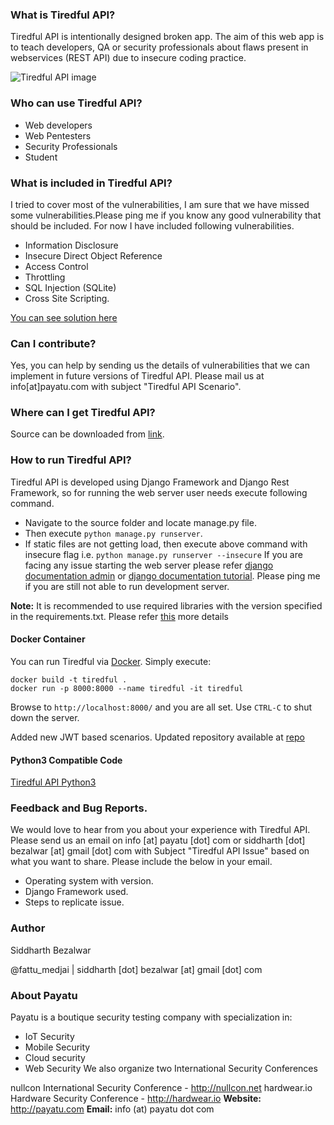 ### What is Tiredful API?

Tiredful API is intentionally designed broken app. The aim of this web app is to teach developers, QA  or security professionals about flaws present in webservices (REST API) due to insecure coding practice.

![Tiredful API image](./Tiredful-API.jpg)

### Who can use Tiredful API?
* Web developers
* Web Pentesters
* Security Professionals
* Student

### What is included in Tiredful API?

I tried to cover most of the vulnerabilities, I am sure that we have missed some vulnerabilities.Please ping me if you know any good vulnerability that should be included. For now I have included following vulnerabilities.

* Information Disclosure
* Insecure Direct Object Reference
* Access Control
* Throttling
* SQL Injection (SQLite)
* Cross Site Scripting.

[You can see solution here](https://payatu.com/tiredful-api-solution/)

### Can I contribute?
Yes, you can help by sending us the details of vulnerabilities that we can implement in future versions of Tiredful API. Please mail us at info[at]payatu.com with subject "Tiredful API Scenario".

### Where can I get Tiredful API?
Source can be downloaded from [link](https://github.com/payatu/Tiredful-API).

### How to run Tiredful API?
Tiredful API is developed using Django Framework and Django Rest Framework, so for running the web server user needs execute following command.

* Navigate to the source folder and locate manage.py file.
* Then execute `python manage.py runserver`.
* If static files are not getting load, then execute above command with insecure flag i.e. `python manage.py runserver --insecure`
If you are facing any issue starting the web server please refer [django documentation admin](https://docs.djangoproject.com/en/1.11/ref/django-admin/#runserver) or [django documentation tutorial](https://docs.djangoproject.com/en/1.11/intro/tutorial01/#the-development-server).
Please ping me if you are still not able to run development server.

**Note:** It is recommended to use required libraries with the version specified in the requirements.txt. Please refer [this](https://pip.pypa.io/en/stable/user_guide/#requirements-files) more details

#### Docker Container
You can run Tiredful via [Docker](https://www.docker.com).  Simply execute:

```
docker build -t tiredful .
docker run -p 8000:8000 --name tiredful -it tiredful
```

Browse to `http://localhost:8000/` and you are all set.  Use `CTRL-C` to shut down the server.

Added new JWT based scenarios. Updated repository available at [repo](https://github.com/siddharthbezalwar/Tiredful-API)

#### Python3 Compatible Code
[Tiredful API Python3](https://github.com/siddharthbezalwar/Tiredful-API-py3-beta)

### Feedback and Bug Reports.
We would love to hear from you about your experience with Tiredful API. Please send us an email on info [at] payatu [dot] com or siddharth [dot] bezalwar [at] gmail [dot] com with Subject "Tiredful API Issue" based on what you want to share. Please include the below in your email.

* Operating system with version.
* Django Framework used.
* Steps to replicate issue.


### Author
Siddharth Bezalwar

@fattu_medjai | siddharth [dot] bezalwar [at] gmail [dot] com

### About Payatu
Payatu is a boutique security testing company with specialization in:

* IoT Security
* Mobile Security
* Cloud security
* Web Security
We also organize two International Security Conferences

nullcon International Security Conference - http://nullcon.net
hardwear.io Hardware Security Conference - http://hardwear.io
**Website:** http://payatu.com **Email:** info (at) payatu dot com

